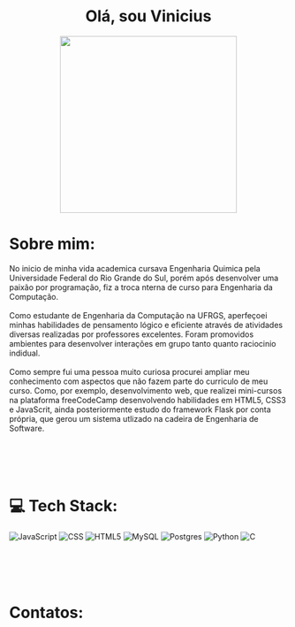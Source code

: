 <h1 align="center">Olá, sou Vinicius</h1>
<p align="center">
<img src="https://media.giphy.com/media/htSeueZxZ2RkBPrIe1/giphy.gif" width=320 align="center" radius-border=20></p>             

#  Sobre mim:
No inicio de minha vida academica cursava Engenharia Quimica pela Universidade Federal do Rio Grande do Sul, porém após desenvolver uma paixão por programação, fiz a troca nterna de curso para Engenharia da Computação.
<br> <br>
Como estudante de Engenharia da Computação na UFRGS, aperfeçoei minhas habilidades de pensamento lógico e eficiente através de atividades diversas realizadas por professores excelentes. Foram promovidos ambientes para desenvolver interações em grupo tanto quanto raciocinio indidual.
<br> <br>
Como sempre fui uma pessoa muito curiosa procurei ampliar meu conhecimento com aspectos que não fazem parte do curriculo de meu curso. Como, por exemplo, desenvolvimento web, que realizei mini-cursos na plataforma freeCodeCamp desenvolvendo habilidades em HTML5, CSS3 e JavaScrit, ainda posteriormente estudo do framework Flask por conta própria, que gerou um sistema utlizado na cadeira de Engenharia de Software.
#
<br> <br>


# 💻 Tech Stack:
![JavaScript](https://shields.io/badge/JavaScript-F7DF1E?style=for-the-badge&logo=javascript&logoColor=white)
![CSS](https://img.shields.io/badge/CSS3-1572B6?style=for-the-badge&logo=css3&logoColor=white)
![HTML5](https://img.shields.io/badge/html5-%23E34F26.svg?style=for-the-badge&logo=html5&logoColor=white) 
![MySQL](https://img.shields.io/badge/mysql-%2300f.svg?style=for-the-badge&logo=mysql&logoColor=white)
![Postgres](https://img.shields.io/badge/postgres-%23316192.svg?style=for-the-badge&logo=postgresql&logoColor=white)
![Python](https://img.shields.io/badge/python-3670A0?style=for-the-badge&logo=python&logoColor=ffdd54)
![C](https://img.shields.io/badge/c-%2300599C.svg?style=for-the-badge&logo=c&logoColor=white)
#
<br>
<br>

# Contatos:
#
<br> <br>
